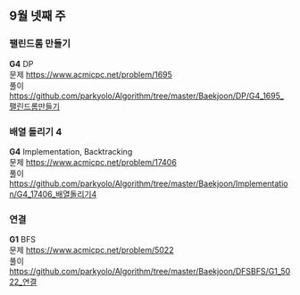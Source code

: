 ## 9월 넷째 주
### 팰린드롬 만들기
**G4** DP  
문제 https://www.acmicpc.net/problem/1695  
풀이 https://github.com/parkyolo/Algorithm/tree/master/Baekjoon/DP/G4_1695_팰린드롬만들기  

### 배열 돌리기 4
**G4** Implementation, Backtracking  
문제 https://www.acmicpc.net/problem/17406  
풀이 https://github.com/parkyolo/Algorithm/tree/master/Baekjoon/Implementation/G4_17406_배열돌리기4  

### 연결
**G1** BFS  
문제 https://www.acmicpc.net/problem/5022  
풀이 https://github.com/parkyolo/Algorithm/tree/master/Baekjoon/DFSBFS/G1_5022_연결  